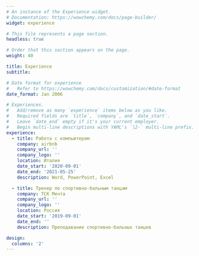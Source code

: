 ```yaml
---
# An instance of the Experience widget.
# Documentation: https://wowchemy.com/docs/page-builder/
widget: experience

# This file represents a page section.
headless: true

# Order that this section appears on the page.
weight: 40

title: Experience
subtitle:

# Date format for experience
#   Refer to https://wowchemy.com/docs/customization/#date-format
date_format: Jan 2006

# Experiences.
#   Add/remove as many `experience` items below as you like.
#   Required fields are `title`, `company`, and `date_start`.
#   Leave `date_end` empty if it's your current employer.
#   Begin multi-line descriptions with YAML's `|2-` multi-line prefix.
experience:
  - title: Работа с компьютером
    company: airbnb
    company_url: ''
    company_logo: ''
    location: Италия
    date_start: '2020-09-01'
    date_end: '2021-05-25'
    description: Word, PowerPoint, Excel

  - title: Тренер по спортивно-бальным танцам
    company: ТСК Мечта
    company_url: ''
    company_logo: ''
    location: Россия
    date_start: '2019-09-01'
    date_end: ''
    description: Преподавание спортивно-бальных танцев

design:
  columns: '2'
---
```

